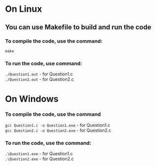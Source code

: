 # On Linux
## You can use Makefile to build and run the code

### To compile the code, use the command:
`make`

### To run the code, use command:
`./Question1.out` - for Question1.c<br>
`./Question2.out` - for Question2.c

# On Windows

### To compile the code, use the command
`gcc Question1.c -o Question1.exe` - for Question1.c<br>
`gcc Question2.c -o Question2.exe` - for Question2.c

### To run the code, use the command:
`.\Question1.exe` - for Question1.c<br>
`.\Question2.exe` - for Question2.c
